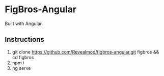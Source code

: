 # FigBros-Angular

Built with Angular.

## Instructions

1) git clone https://github.com/Revealmod/figbros-angular.git figbros && cd figbros
2) npm i
3) ng serve
